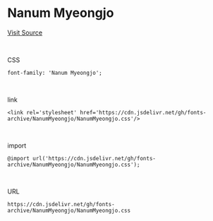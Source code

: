 # Nanum Myeongjo

[Visit Source](https://hangeul.naver.com/font)

&nbsp;

CSS

```
font-family: 'Nanum Myeongjo';
```

&nbsp;

link

```
<link rel='stylesheet' href='https://cdn.jsdelivr.net/gh/fonts-archive/NanumMyeongjo/NanumMyeongjo.css'/>
```

&nbsp;

import

```
@import url('https://cdn.jsdelivr.net/gh/fonts-archive/NanumMyeongjo/NanumMyeongjo.css');
```

&nbsp;

URL

```
https://cdn.jsdelivr.net/gh/fonts-archive/NanumMyeongjo/NanumMyeongjo.css
```

